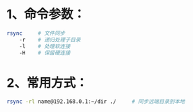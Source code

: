 # 1、命令参数：

```bash
rsync     # 文件同步
    -r    # 递归处理子目录
    -l    # 处理软连接
    -H    # 保留硬连接
```

# 2、常用方式：

```bash
rsync -rl name@192.168.0.1:~/dir ./     # 同步远端目录到本地
```

